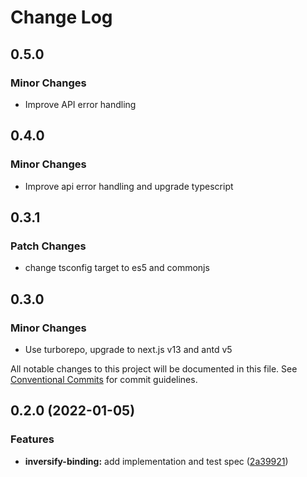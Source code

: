 # Change Log

## 0.5.0

### Minor Changes

- Improve API error handling

## 0.4.0

### Minor Changes

- Improve api error handling and upgrade typescript

## 0.3.1

### Patch Changes

- change tsconfig target to es5 and commonjs

## 0.3.0

### Minor Changes

- Use turborepo, upgrade to next.js v13 and antd v5

All notable changes to this project will be documented in this file.
See [Conventional Commits](https://conventionalcommits.org) for commit guidelines.

## 0.2.0 (2022-01-05)

### Features

- **inversify-binding:** add implementation and test spec ([2a39921](https://github.com/OnrampLab/onr-react-ui/commit/2a399214a4300563622578b0f75e993dd51467bb))

